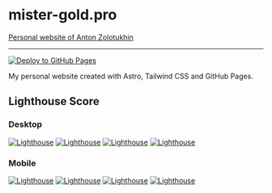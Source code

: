 # mister-gold.pro

[Personal website of Anton Zolotukhin](https://mister-gold.pro)

----

[![Deploy to GitHub Pages](https://github.com/bandantonio/bandantonio.github.io/actions/workflows/deploy.yml/badge.svg)](https://github.com/bandantonio/bandantonio.github.io/actions/workflows/deploy.yml)

My personal website created with Astro, Tailwind CSS and GitHub Pages.

## Lighthouse Score

### Desktop

[![Lighthouse](https://img.shields.io/badge/-Performance:98-white?style=flat&logo=Lighthouse&logoColor=red)][Lighthouse]
[![Lighthouse](https://img.shields.io/badge/-Accessibility:100-white?style=flat&logo=Lighthouse&logoColor=red)][Lighthouse]
[![Lighthouse](https://img.shields.io/badge/-Best%20Practices:100-white?style=flat&logo=Lighthouse&logoColor=red)][Lighthouse]
[![Lighthouse](https://img.shields.io/badge/-SEO:100-white?style=flat&logo=Lighthouse&logoColor=red)][Lighthouse]

### Mobile

[![Lighthouse](https://img.shields.io/badge/-Performance:98-white?style=flat&logo=Lighthouse&logoColor=red)][Lighthouse]
[![Lighthouse](https://img.shields.io/badge/-Accessibility:100-white?style=flat&logo=Lighthouse&logoColor=red)][Lighthouse]
[![Lighthouse](https://img.shields.io/badge/-Best%20Practices:100-white?style=flat&logo=Lighthouse&logoColor=red)][Lighthouse]
[![Lighthouse](https://img.shields.io/badge/-SEO:100-white?style=flat&logo=Lighthouse&logoColor=red)][Lighthouse]

[Lighthouse]: https://web.dev/measure/?url=https%3A%2F%2Fmister-gold.pro